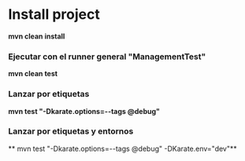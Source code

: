 # Install project 
**mvn clean install**

### Ejecutar con el runner general "ManagementTest"
**mvn clean test**

###  Lanzar por etiquetas

**mvn test "-Dkarate.options=--tags @debug"**


###  Lanzar por etiquetas y entornos

** mvn test "-Dkarate.options=--tags @debug" -DKarate.env="dev"**
